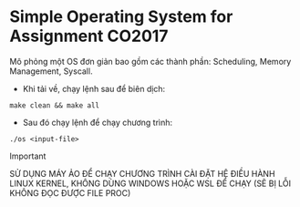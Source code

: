 <h1>Simple Operating System for Assignment CO2017</h1>

Mô phỏng một OS đơn giản bao gồm các thành phần: Scheduling, Memory Management, Syscall.

- Khi tải về, chạy lệnh sau để biên dịch:
```
make clean && make all
```
- Sau đó chạy lệnh để chạy chương trình:
```
./os <input-file>
```
> [!IMPORTANT]
> SỬ DỤNG MÁY ẢO ĐỂ CHẠY CHƯƠNG TRÌNH CÀI ĐẶT HỆ ĐIỀU HÀNH LINUX KERNEL, KHÔNG DÙNG WINDOWS HOẶC WSL ĐỂ CHẠY (SẼ BỊ LỖI KHÔNG ĐỌC ĐƯỢC FILE PROC)
